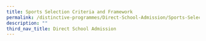 ```yaml
---
title: Sports Selection Criteria and Framework
permalink: /distinctive-programmes/Direct-School-Admission/Sports-Selection-Criteria-and-Framework/
description: ""
third_nav_title: Direct School Admission
---
```

